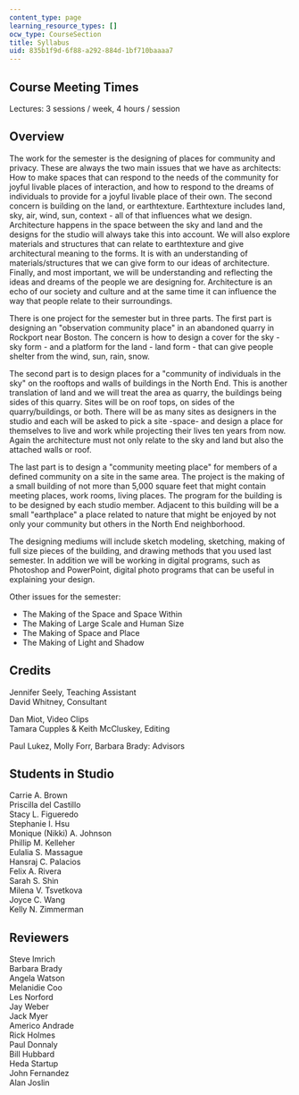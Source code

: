 ```yaml
---
content_type: page
learning_resource_types: []
ocw_type: CourseSection
title: Syllabus
uid: 835b1f9d-6f88-a292-884d-1bf710baaaa7
---
```


Course Meeting Times
--------------------

Lectures: 3 sessions / week, 4 hours / session

Overview
--------

The work for the semester is the designing of places for community and privacy. These are always the two main issues that we have as architects: How to make spaces that can respond to the needs of the community for joyful livable places of interaction, and how to respond to the dreams of individuals to provide for a joyful livable place of their own. The second concern is building on the land, or earthtexture. Earthtexture includes land, sky, air, wind, sun, context - all of that influences what we design. Architecture happens in the space between the sky and land and the designs for the studio will always take this into account. We will also explore materials and structures that can relate to earthtexture and give architectural meaning to the forms. It is with an understanding of materials/structures that we can give form to our ideas of architecture. Finally, and most important, we will be understanding and reflecting the ideas and dreams of the people we are designing for. Architecture is an echo of our society and culture and at the same time it can influence the way that people relate to their surroundings.

There is one project for the semester but in three parts. The first part is designing an "observation community place" in an abandoned quarry in Rockport near Boston. The concern is how to design a cover for the sky - sky form - and a platform for the land - land form - that can give people shelter from the wind, sun, rain, snow.

The second part is to design places for a "community of individuals in the sky" on the rooftops and walls of buildings in the North End. This is another translation of land and we will treat the area as quarry, the buildings being sides of this quarry. Sites will be on roof tops, on sides of the quarry/buildings, or both. There will be as many sites as designers in the studio and each will be asked to pick a site -space- and design a place for themselves to live and work while projecting their lives ten years from now. Again the architecture must not only relate to the sky and land but also the attached walls or roof.

The last part is to design a "community meeting place" for members of a defined community on a site in the same area. The project is the making of a small building of not more than 5,000 square feet that might contain meeting places, work rooms, living places. The program for the building is to be designed by each studio member. Adjacent to this building will be a small "earthplace" a place related to nature that might be enjoyed by not only your community but others in the North End neighborhood.

The designing mediums will include sketch modeling, sketching, making of full size pieces of the building, and drawing methods that you used last semester. In addition we will be working in digital programs, such as Photoshop and PowerPoint, digital photo programs that can be useful in explaining your design.

Other issues for the semester:

*   The Making of the Space and Space Within
*   The Making of Large Scale and Human Size
*   The Making of Space and Place
*   The Making of Light and Shadow

Credits
-------

Jennifer Seely, Teaching Assistant  
David Whitney, Consultant

Dan Miot, Video Clips  
Tamara Cupples & Keith McCluskey, Editing

Paul Lukez, Molly Forr, Barbara Brady: Advisors

Students in Studio
------------------

Carrie A. Brown  
Priscilla del Castillo  
Stacy L. Figueredo  
Stephanie I. Hsu  
Monique (Nikki) A. Johnson  
Phillip M. Kelleher  
Eulalia S. Massague  
Hansraj C. Palacios  
Felix A. Rivera  
Sarah S. Shin  
Milena V. Tsvetkova  
Joyce C. Wang  
Kelly N. Zimmerman

Reviewers
---------

Steve Imrich  
Barbara Brady  
Angela Watson  
Melanidie Coo  
Les Norford  
Jay Weber  
Jack Myer  
Americo Andrade  
Rick Holmes  
Paul Donnaly  
Bill Hubbard  
Heda Startup  
John Fernandez  
Alan Joslin